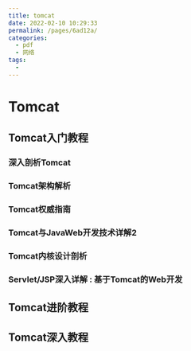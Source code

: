 ```yaml
---
title: tomcat
date: 2022-02-10 10:29:33
permalink: /pages/6ad12a/
categories:
  - pdf
  - 网络
tags:
  -
---
```


# Tomcat

## Tomcat入门教程

### 深入剖析Tomcat

### Tomcat架构解析

### Tomcat权威指南

### Tomcat与JavaWeb开发技术详解2

### Tomcat内核设计剖析

### Servlet/JSP深入详解 : 基于Tomcat的Web开发

## Tomcat进阶教程

## Tomcat深入教程